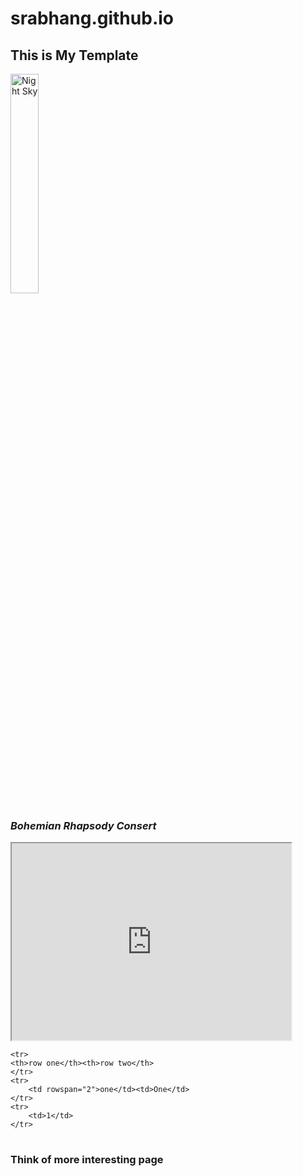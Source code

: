 # srabhang.github.io
<!DOCTYPE html>
<html>
<head>
<title>Page Title</title>
<link rel="stylesheet" href="https://cdnjs.cloudflare.com/ajax/libs/font-awesome/4.7.0/css/font-awesome.min.css">
<link rel = "icon" href = 
"https://cdn.pixabay.com/photo/2017/09/03/00/44/png-2709031__340.png" 
        type = "image/x-icon"> 
</head>
<body>
    <main>
        <h2>This is My Template</h2>
    </main>
<div>
    <a href="https://www.google.com/url?sa=i&url=https%3A%2F%2Fwww.pexels.com%2Fsearch%2Fday%2F&psig=AOvVaw3ZeMWlUorSQD7KgLM6dDMo&ust=1673248685322000&source=images&cd=vfe&ved=0CBAQjRxqFwoTCLirxZu3t_wCFQAAAAAdAAAAABAO"><img src = "https://images.pexels.com/photos/268533/pexels-photo-268533.jpeg" alt="Night Sky" width="30%"></a>
    <br>
    <h3><i>Bohemian Rhapsody Consert</i></h3>
    <iframe width="447" height="315"
src="https://www.youtube.com/embed/tgbNymZ7vqY">
</iframe>
</div>
<table>

    <tr>
    <th>row one</th><th>row two</th>
    </tr>
    <tr>
        <td rowspan="2">one</td><td>One</td>
    </tr>
    <tr>
        <td>1</td>
    </tr>
</table>
    <footer>
        <h3>
            Think of more interesting page
        </h3>
        <a href = "https://twitter.com/theroyalshubham">
        <i class="fa fa-twitter fa-5x"></i></a>
        <br>
        <a href = "https://www.instagram.com/s_abhangs/"aria-lable="Instagram"><i class="fa fa-instagram fa-5x"></i></a>
        <br>
        <a href = "mailto: srabhang@gmail.com">
        <i class="fa fa-envelope fa-5x"></i></a>
        <br>
        <i class="fa fa-whatsapp fa-5x"></i>
    </footer>
</body>
</html>
